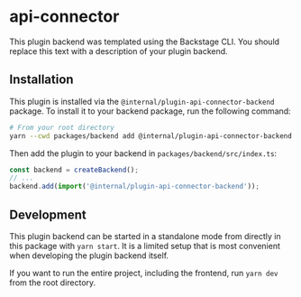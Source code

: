 # api-connector

This plugin backend was templated using the Backstage CLI. You should replace this text with a description of your plugin backend.

## Installation

This plugin is installed via the `@internal/plugin-api-connector-backend` package. To install it to your backend package, run the following command:

```bash
# From your root directory
yarn --cwd packages/backend add @internal/plugin-api-connector-backend
```

Then add the plugin to your backend in `packages/backend/src/index.ts`:

```ts
const backend = createBackend();
// ...
backend.add(import('@internal/plugin-api-connector-backend'));
```

## Development

This plugin backend can be started in a standalone mode from directly in this
package with `yarn start`. It is a limited setup that is most convenient when
developing the plugin backend itself.

If you want to run the entire project, including the frontend, run `yarn dev` from the root directory.
